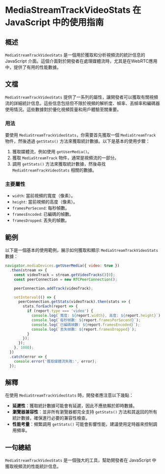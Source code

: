 <!--
Meta Description: # MediaStreamTrackVideoStats 在 JavaScript 中的使用指南 ## 概述 `MediaStreamTrackVideoStats` 是一個用於獲取和分析視頻流的統計信息的 JavaScript 介面。這個介面對於開發者在處理媒體流時，尤其是在WebRTC應用中，提...
Meta Keywords: mediastreamtrackvideostats, report, getstats, console, javascript
-->

# MediaStreamTrackVideoStats 在 JavaScript 中的使用指南

## 概述
`MediaStreamTrackVideoStats` 是一個用於獲取和分析視頻流的統計信息的 JavaScript 介面。這個介面對於開發者在處理媒體流時，尤其是在WebRTC應用中，提供了有用的性能數據。

## 文檔
`MediaStreamTrackVideoStats` 提供了一系列的屬性，讓開發者可以獲取有關視頻流的詳細統計信息。這些信息包括但不限於視頻的解析度、幀率、丟幀率和編碼器使用情況。這些數據對於優化視頻質量和用戶體驗至關重要。

### 用法
要使用 `MediaStreamTrackVideoStats`，你需要首先獲取一個 `MediaStreamTrack` 物件，然後透過 `getStats()` 方法來獲取統計數據。以下是基本的使用步驟：

1. 獲取媒體流，例如使用 `getUserMedia()`。
2. 獲取 `MediaStreamTrack` 物件，通常是視頻流的一部分。
3. 調用 `getStats()` 方法來獲取統計數據，然後尋找 `MediaStreamTrackVideoStats` 相關的數據。

### 主要屬性
- `width`: 當前視頻的寬度（像素）。
- `height`: 當前視頻的高度（像素）。
- `framesPerSecond`: 每秒幀數。
- `framesEncoded`: 已編碼的幀數。
- `framesDropped`: 丟失的幀數。

## 範例
以下是一個基本的使用範例，展示如何獲取和顯示 `MediaStreamTrackVideoStats` 數據：

```javascript
navigator.mediaDevices.getUserMedia({ video: true })
  .then(stream => {
    const videoTrack = stream.getVideoTracks()[0];
    const peerConnection = new RTCPeerConnection();

    peerConnection.addTrack(videoTrack);

    setInterval(() => {
      peerConnection.getStats(videoTrack).then(stats => {
        stats.forEach(report => {
          if (report.type === 'video') {
            console.log(`寬度: ${report.width}, 高度: ${report.height}`);
            console.log(`每秒幀數: ${report.framesPerSecond}`);
            console.log(`已編碼幀數: ${report.framesEncoded}`);
            console.log(`丟失幀數: ${report.framesDropped}`);
          }
        });
      });
    }, 1000);
  })
  .catch(error => {
    console.error('獲取媒體流失敗:', error);
  });
```

## 解釋
在使用 `MediaStreamTrackVideoStats` 時，開發者應注意以下幾點：

- **延遲性**：獲取統計數據可能會有延遲，因此不應依賴於即時數據。
- **瀏覽器兼容性**：並非所有瀏覽器都完全支持 `getStats()` 方法和其返回的所有統計數據，確保進行必要的兼容性檢查。
- **性能考量**：頻繁調用 `getStats()` 可能會影響性能，建議使用定時器來控制調用頻率。

## 一句總結
`MediaStreamTrackVideoStats` 是一個強大的工具，幫助開發者在 JavaScript 中獲取視頻流的性能統計信息。
